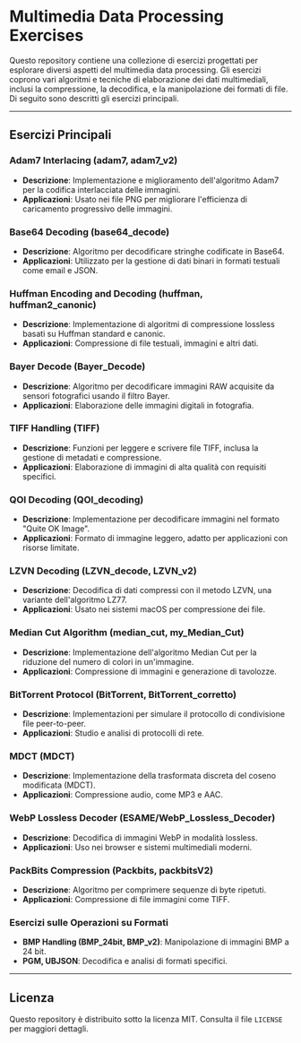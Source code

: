 # Multimedia Data Processing Exercises

Questo repository contiene una collezione di esercizi progettati per esplorare diversi aspetti del multimedia data processing. Gli esercizi coprono vari algoritmi e tecniche di elaborazione dei dati multimediali, inclusi la compressione, la decodifica, e la manipolazione dei formati di file. Di seguito sono descritti gli esercizi principali.

---

## Esercizi Principali

### Adam7 Interlacing (adam7, adam7_v2)
- **Descrizione**: Implementazione e miglioramento dell'algoritmo Adam7 per la codifica interlacciata delle immagini.
- **Applicazioni**: Usato nei file PNG per migliorare l'efficienza di caricamento progressivo delle immagini.

### Base64 Decoding (base64_decode)
- **Descrizione**: Algoritmo per decodificare stringhe codificate in Base64.
- **Applicazioni**: Utilizzato per la gestione di dati binari in formati testuali come email e JSON.

### Huffman Encoding and Decoding (huffman, huffman2_canonic)
- **Descrizione**: Implementazione di algoritmi di compressione lossless basati su Huffman standard e canonic.
- **Applicazioni**: Compressione di file testuali, immagini e altri dati.

### Bayer Decode (Bayer_Decode)
- **Descrizione**: Algoritmo per decodificare immagini RAW acquisite da sensori fotografici usando il filtro Bayer.
- **Applicazioni**: Elaborazione delle immagini digitali in fotografia.

### TIFF Handling (TIFF)
- **Descrizione**: Funzioni per leggere e scrivere file TIFF, inclusa la gestione di metadati e compressione.
- **Applicazioni**: Elaborazione di immagini di alta qualità con requisiti specifici.

### QOI Decoding (QOI_decoding)
- **Descrizione**: Implementazione per decodificare immagini nel formato "Quite OK Image".
- **Applicazioni**: Formato di immagine leggero, adatto per applicazioni con risorse limitate.

### LZVN Decoding (LZVN_decode, LZVN_v2)
- **Descrizione**: Decodifica di dati compressi con il metodo LZVN, una variante dell'algoritmo LZ77.
- **Applicazioni**: Usato nei sistemi macOS per compressione dei file.

### Median Cut Algorithm (median_cut, my_Median_Cut)
- **Descrizione**: Implementazione dell'algoritmo Median Cut per la riduzione del numero di colori in un'immagine.
- **Applicazioni**: Compressione di immagini e generazione di tavolozze.

### BitTorrent Protocol (BitTorrent, BitTorrent_corretto)
- **Descrizione**: Implementazioni per simulare il protocollo di condivisione file peer-to-peer.
- **Applicazioni**: Studio e analisi di protocolli di rete.

### MDCT (MDCT)
- **Descrizione**: Implementazione della trasformata discreta del coseno modificata (MDCT).
- **Applicazioni**: Compressione audio, come MP3 e AAC.

### WebP Lossless Decoder (ESAME/WebP_Lossless_Decoder)
- **Descrizione**: Decodifica di immagini WebP in modalità lossless.
- **Applicazioni**: Uso nei browser e sistemi multimediali moderni.

### PackBits Compression (Packbits, packbitsV2)
- **Descrizione**: Algoritmo per comprimere sequenze di byte ripetuti.
- **Applicazioni**: Compressione di file immagini come TIFF.

### Esercizi sulle Operazioni su Formati
- **BMP Handling (BMP_24bit, BMP_v2)**: Manipolazione di immagini BMP a 24 bit.
- **PGM, UBJSON**: Decodifica e analisi di formati specifici.

---

## Licenza
Questo repository è distribuito sotto la licenza MIT. Consulta il file `LICENSE` per maggiori dettagli.

